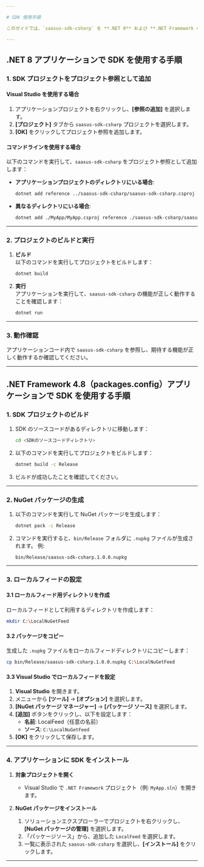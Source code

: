 ```yaml
---

# SDK 使用手順

このガイドでは、`saasus-sdk-csharp` を **.NET 8** および **.NET Framework 4.8** アプリケーションに導入する手順を説明します。

---
```


## .NET 8 アプリケーションで SDK を使用する手順

### 1. SDK プロジェクトをプロジェクト参照として追加

#### Visual Studio を使用する場合
1. アプリケーションプロジェクトを右クリックし、**[参照の追加]** を選択します。
2. **[プロジェクト]** タブから `saasus-sdk-csharp` プロジェクトを選択します。
3. **[OK]** をクリックしてプロジェクト参照を追加します。

#### コマンドラインを使用する場合
以下のコマンドを実行して、`saasus-sdk-csharp` をプロジェクト参照として追加します：

- **アプリケーションプロジェクトのディレクトリにいる場合**:
  ```bash
  dotnet add reference ../saasus-sdk-csharp/saasus-sdk-csharp.csproj
  ```

- **異なるディレクトリにいる場合**:
  ```bash
  dotnet add ./MyApp/MyApp.csproj reference ./saasus-sdk-csharp/saasus-sdk-csharp.csproj
  ```

---

### 2. プロジェクトのビルドと実行

1. **ビルド**  
   以下のコマンドを実行してプロジェクトをビルドします：
   ```bash
   dotnet build
   ```

2. **実行**  
   アプリケーションを実行して、`saasus-sdk-csharp` の機能が正しく動作することを確認します：
   ```bash
   dotnet run
   ```

---

### 3. 動作確認

アプリケーションコード内で `saasus-sdk-csharp` を参照し、期待する機能が正しく動作するか確認してください。

---

## .NET Framework 4.8（packages.config）アプリケーションで SDK を使用する手順

### **1. SDK プロジェクトのビルド**

1. SDK のソースコードがあるディレクトリに移動します：
   ```bash
   cd <SDKのソースコードディレクトリ>
   ```

2. 以下のコマンドを実行してプロジェクトをビルドします：
   ```bash
   dotnet build -c Release
   ```

3. ビルドが成功したことを確認してください。

---

### **2. NuGet パッケージの生成**

1. 以下のコマンドを実行して NuGet パッケージを生成します：
   ```bash
   dotnet pack -c Release
   ```

2. コマンドを実行すると、`bin/Release` フォルダに `.nupkg` ファイルが生成されます。
   例:
   ```
   bin/Release/saasus-sdk-csharp.1.0.0.nupkg
   ```

---

### **3. ローカルフィードの設定**

#### **3.1 ローカルフィード用ディレクトリを作成**
ローカルフィードとして利用するディレクトリを作成します：
```bash
mkdir C:\LocalNuGetFeed
```

#### **3.2 パッケージをコピー**
生成した `.nupkg` ファイルをローカルフィードディレクトリにコピーします：
```bash
cp bin/Release/saasus-sdk-csharp.1.0.0.nupkg C:\LocalNuGetFeed
```

#### **3.3 Visual Studio でローカルフィードを設定**
1. **Visual Studio** を開きます。
2. メニューから **[ツール]** → **[オプション]** を選択します。
3. **[NuGet パッケージ マネージャー]** → **[パッケージ ソース]** を選択します。
4. **[追加]** ボタンをクリックし、以下を設定します：
    - **名前**: LocalFeed（任意の名前）
    - **ソース**: `C:\LocalNuGetFeed`
5. **[OK]** をクリックして保存します。

---

### **4. アプリケーションに SDK をインストール**

1. **対象プロジェクトを開く**
   - Visual Studio で `.NET Framework` プロジェクト（例: `MyApp.sln`）を開きます。

2. **NuGet パッケージをインストール**
   1. ソリューションエクスプローラーでプロジェクトを右クリックし、**[NuGet パッケージの管理]** を選択します。
   2. 「パッケージソース」から、追加した `LocalFeed` を選択します。
   3. 一覧に表示された `saasus-sdk-csharp` を選択し、**[インストール]** をクリックします。

---
